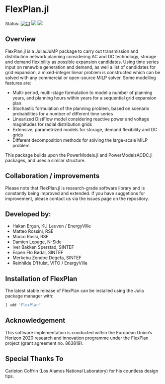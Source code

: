 # FlexPlan.jl

Status:
[![CI](https://github.com/Electa-Git/FlexPlan.jl/workflows/CI/badge.svg)](https://github.com/Electa-Git/FlexPlan.jl/actions?query=workflow%3ACI)
<a href="https://codecov.io/gh/Electa-Git/FlexPlan.jl"><img src="https://img.shields.io/codecov/c/github/Electa-Git/FlexPlan.jl?logo=Codecov"></img></a>
<a href="https://electa-git.github.io/FlexPlan.jl/dev/"><img src="https://github.com/Electa-Git/FlexPlan.jl/workflows/Documentation/badge.svg"></img></a>


## Overview

FlexPlan.jl is a Julia/JuMP package to carry out transmission and distribution network planning considering AC and DC technology, storage and demand flexibility as possible expansion candidates. Using time series input on renewble generation and demand, as well a list of candidates for grid expansion, a mixed-integer linear problem is constructed which can be solved with any commercial or open-source MILP solver. Some modelling features are:

- Multi-period, multi-stage formulation to model a number of planning years, and planning hours within years for a sequential grid expansion plan
- Stochastic formulation of the planning problem, based on scenario probabilities for a number of different time series
- Linearized DistFlow model considering reactive power and voltage magnitudes for radial distribution grids
- Extensive, parametrized models for storage, demand flexibility and DC grids
- Different decomposition methods for solving the large-scale MILP problem

This package builds upon the PowerModels.jl and PowerModelsACDC.jl packages, and uses a similar structure.

## Collaboration / improvements
Please note that FlexPlan.jl is research-grade software library and is constantly being improved and extended. If you have suggetions for improvement, please contact us via the issues page on the repository.

## Developed by:
- Hakan Ergun, KU Leuven / EnergyVille
- Matteo Rossini, RSE
- Marco Rossi, RSE
- Damien Lepage, N-Side
- Iver Bakken Sperstad, SINTEF
- Espen Flo Bødal, SINTEF
- Merkebu Zenebe Degefa, SINTEF
- Reinhilde D'Hulst, VITO / EnergyVille

## Installation of FlexPlan

The latest stable release of FlexPlan can be installed using the Julia package manager with:

```julia
] add "FlexPlan"
```

## Acknowledgement
This software implementation is conducted within the European Union’s Horizon  2020 research and innovation programme under the FlexPlan project (grant agreement no. 863819).

## Special Thanks To
Carleton Coffrin (Los Alamos National Laboratory) for his countless design tips.

